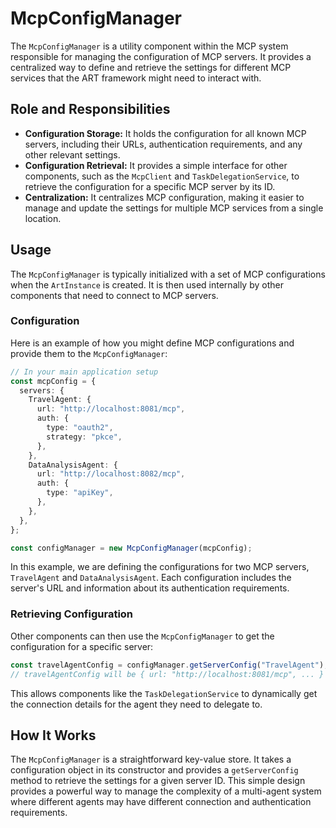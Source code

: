 # McpConfigManager

The `McpConfigManager` is a utility component within the MCP system responsible for managing the configuration of MCP servers. It provides a centralized way to define and retrieve the settings for different MCP services that the ART framework might need to interact with.

## Role and Responsibilities

*   **Configuration Storage:** It holds the configuration for all known MCP servers, including their URLs, authentication requirements, and any other relevant settings.
*   **Configuration Retrieval:** It provides a simple interface for other components, such as the `McpClient` and `TaskDelegationService`, to retrieve the configuration for a specific MCP server by its ID.
*   **Centralization:** It centralizes MCP configuration, making it easier to manage and update the settings for multiple MCP services from a single location.

## Usage

The `McpConfigManager` is typically initialized with a set of MCP configurations when the `ArtInstance` is created. It is then used internally by other components that need to connect to MCP servers.

### Configuration

Here is an example of how you might define MCP configurations and provide them to the `McpConfigManager`:

```typescript
// In your main application setup
const mcpConfig = {
  servers: {
    TravelAgent: {
      url: "http://localhost:8081/mcp",
      auth: {
        type: "oauth2",
        strategy: "pkce",
      },
    },
    DataAnalysisAgent: {
      url: "http://localhost:8082/mcp",
      auth: {
        type: "apiKey",
      },
    },
  },
};

const configManager = new McpConfigManager(mcpConfig);
```

In this example, we are defining the configurations for two MCP servers, `TravelAgent` and `DataAnalysisAgent`. Each configuration includes the server's URL and information about its authentication requirements.

### Retrieving Configuration

Other components can then use the `McpConfigManager` to get the configuration for a specific server:

```typescript
const travelAgentConfig = configManager.getServerConfig("TravelAgent");
// travelAgentConfig will be { url: "http://localhost:8081/mcp", ... }
```

This allows components like the `TaskDelegationService` to dynamically get the connection details for the agent they need to delegate to.

## How It Works

The `McpConfigManager` is a straightforward key-value store. It takes a configuration object in its constructor and provides a `getServerConfig` method to retrieve the settings for a given server ID. This simple design provides a powerful way to manage the complexity of a multi-agent system where different agents may have different connection and authentication requirements.